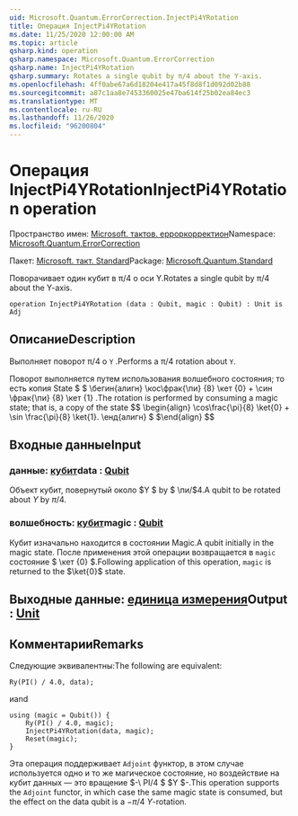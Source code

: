 ```yaml
---
uid: Microsoft.Quantum.ErrorCorrection.InjectPi4YRotation
title: Операция InjectPi4YRotation
ms.date: 11/25/2020 12:00:00 AM
ms.topic: article
qsharp.kind: operation
qsharp.namespace: Microsoft.Quantum.ErrorCorrection
qsharp.name: InjectPi4YRotation
qsharp.summary: Rotates a single qubit by π/4 about the Y-axis.
ms.openlocfilehash: 4ff0abe67a6d18204e417a45f8d8f1d092d02b88
ms.sourcegitcommit: a87c1aa8e7453360025e47ba614f25b02ea84ec3
ms.translationtype: MT
ms.contentlocale: ru-RU
ms.lasthandoff: 11/26/2020
ms.locfileid: "96200804"
---
```

# <a name="injectpi4yrotation-operation"></a><span data-ttu-id="402ca-102">Операция InjectPi4YRotation</span><span class="sxs-lookup"><span data-stu-id="402ca-102">InjectPi4YRotation operation</span></span>

<span data-ttu-id="402ca-103">Пространство имен: [Microsoft. тактов. ерроркорректион](xref:Microsoft.Quantum.ErrorCorrection)</span><span class="sxs-lookup"><span data-stu-id="402ca-103">Namespace: [Microsoft.Quantum.ErrorCorrection](xref:Microsoft.Quantum.ErrorCorrection)</span></span>

<span data-ttu-id="402ca-104">Пакет: [Microsoft. такт. Standard](https://nuget.org/packages/Microsoft.Quantum.Standard)</span><span class="sxs-lookup"><span data-stu-id="402ca-104">Package: [Microsoft.Quantum.Standard](https://nuget.org/packages/Microsoft.Quantum.Standard)</span></span>


<span data-ttu-id="402ca-105">Поворачивает один кубит в π/4 о оси Y.</span><span class="sxs-lookup"><span data-stu-id="402ca-105">Rotates a single qubit by π/4 about the Y-axis.</span></span>

```qsharp
operation InjectPi4YRotation (data : Qubit, magic : Qubit) : Unit is Adj
```


## <a name="description"></a><span data-ttu-id="402ca-106">Описание</span><span class="sxs-lookup"><span data-stu-id="402ca-106">Description</span></span>

<span data-ttu-id="402ca-107">Выполняет поворот π/4 о `Y` .</span><span class="sxs-lookup"><span data-stu-id="402ca-107">Performs a π/4 rotation about `Y`.</span></span>

<span data-ttu-id="402ca-108">Поворот выполняется путем использования волшебного состояния; то есть копия State $ $ \бегин{алигн} \кос\фрак{\пи} {8} \кет {0} + \син \фрак{\пи} {8} \кет {1} .</span><span class="sxs-lookup"><span data-stu-id="402ca-108">The rotation is performed by consuming a magic state; that is, a copy of the state $$ \begin{align} \cos\frac{\pi}{8} \ket{0} + \sin \frac{\pi}{8} \ket{1}.</span></span>
<span data-ttu-id="402ca-109">\енд{алигн} $ $</span><span class="sxs-lookup"><span data-stu-id="402ca-109">\end{align} $$</span></span>

## <a name="input"></a><span data-ttu-id="402ca-110">Входные данные</span><span class="sxs-lookup"><span data-stu-id="402ca-110">Input</span></span>

### <a name="data--qubit"></a><span data-ttu-id="402ca-111">данные: [кубит](xref:microsoft.quantum.lang-ref.qubit)</span><span class="sxs-lookup"><span data-stu-id="402ca-111">data : [Qubit](xref:microsoft.quantum.lang-ref.qubit)</span></span>

<span data-ttu-id="402ca-112">Объект кубит, повернутый около $Y $ by $ \пи/$4.</span><span class="sxs-lookup"><span data-stu-id="402ca-112">A qubit to be rotated about $Y$ by $\pi / 4$.</span></span>


### <a name="magic--qubit"></a><span data-ttu-id="402ca-113">волшебность: [кубит](xref:microsoft.quantum.lang-ref.qubit)</span><span class="sxs-lookup"><span data-stu-id="402ca-113">magic : [Qubit](xref:microsoft.quantum.lang-ref.qubit)</span></span>

<span data-ttu-id="402ca-114">Кубит изначально находится в состоянии Magic.</span><span class="sxs-lookup"><span data-stu-id="402ca-114">A qubit initially in the magic state.</span></span> <span data-ttu-id="402ca-115">После применения этой операции возвращается в `magic` состояние $ \кет {0} $.</span><span class="sxs-lookup"><span data-stu-id="402ca-115">Following application of this operation, `magic` is returned to the $\ket{0}$ state.</span></span>



## <a name="output--unit"></a><span data-ttu-id="402ca-116">Выходные данные: [единица измерения](xref:microsoft.quantum.lang-ref.unit)</span><span class="sxs-lookup"><span data-stu-id="402ca-116">Output : [Unit](xref:microsoft.quantum.lang-ref.unit)</span></span>



## <a name="remarks"></a><span data-ttu-id="402ca-117">Комментарии</span><span class="sxs-lookup"><span data-stu-id="402ca-117">Remarks</span></span>

<span data-ttu-id="402ca-118">Следующие эквивалентны:</span><span class="sxs-lookup"><span data-stu-id="402ca-118">The following are equivalent:</span></span>

```qsharp
Ry(PI() / 4.0, data);
```

<span data-ttu-id="402ca-119">и</span><span class="sxs-lookup"><span data-stu-id="402ca-119">and</span></span>

```qsharp
using (magic = Qubit()) {
    Ry(PI() / 4.0, magic);
    InjectPi4YRotation(data, magic);
    Reset(magic);
}
```

<span data-ttu-id="402ca-120">Эта операция поддерживает `Adjoint` функтор, в этом случае используется одно и то же магическое состояние, но воздействие на кубит данных — это вращение $-\ PI/4 $ $Y $-.</span><span class="sxs-lookup"><span data-stu-id="402ca-120">This operation supports the `Adjoint` functor, in which case the same magic state is consumed, but the effect on the data qubit is a $-\pi/4$ $Y$-rotation.</span></span>